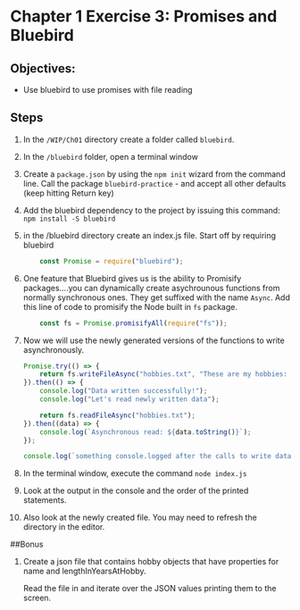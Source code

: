 # Chapter 1 Exercise 3: Promises and Bluebird

## Objectives:
* Use bluebird to use promises with file reading

## Steps

1. In the `/WIP/Ch01` directory create a folder called `bluebird`.

1. In the `/bluebird` folder, open a terminal window

1. Create a `package.json` by using the `npm init` wizard from the command line. Call the package `bluebird-practice` - and accept all other defaults (keep hitting Return key)

1. Add the bluebird dependency to the project by issuing this command: `npm install -S bluebird`

1. in the /bluebird directory create an index.js file. Start off by requiring bluebird

    ``` javascript
        const Promise = require("bluebird");
    ```

1. One feature that Bluebird gives us is the ability to Promisify packages....you can dynamically create asychrounous functions from normally synchronous ones. They get suffixed with the name `Async`. Add this line of code to promisify the Node built in `fs` package.

    ``` javascript
        const fs = Promise.promisifyAll(require("fs"));
    ```

1. Now we will use the newly generated versions of the functions to write asynchronously.
    ``` javascript
    Promise.try(() => {
        return fs.writeFileAsync("hobbies.txt", "These are my hobbies: swimming, running, painting!");
    }).then(() => {
        console.log("Data written successfully!");
        console.log("Let's read newly written data");

        return fs.readFileAsync("hobbies.txt");
    }).then((data) => {
        console.log(`Asynchronous read: ${data.toString()}`);
    });

    console.log(`something console.logged after the calls to write data`);

    ```

1. In the terminal window, execute the command `node index.js`

1. Look at the output in the console and the order of the printed statements.

1. Also look at the newly created file. You may need to refresh the directory in the editor.

##Bonus

1. Create a json file that contains hobby objects that have properties for name and lengthInYearsAtHobby.

    Read the file in and iterate over the JSON values printing them to the screen.
